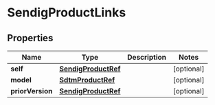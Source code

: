 

# SendigProductLinks


## Properties

Name | Type | Description | Notes
------------ | ------------- | ------------- | -------------
**self** | [**SendigProductRef**](SendigProductRef.md) |  |  [optional]
**model** | [**SdtmProductRef**](SdtmProductRef.md) |  |  [optional]
**priorVersion** | [**SendigProductRef**](SendigProductRef.md) |  |  [optional]



